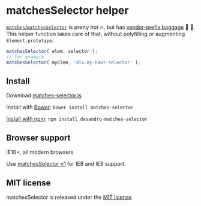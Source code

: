 # matchesSelector helper

[`matches`/`matchesSelector`](//developer.mozilla.org/en-US/docs/Web/API/Element/matches) is pretty hot :fire:, but has [vendor-prefix baggage](http://caniuse.com/#feat=matchesselector) :handbag: :pouch:. This helper function takes care of that, without polyfilling or augmenting `Element.prototype`.

``` js
matchesSelector( elem, selector );
// for example
matchesSelector( myElem, 'div.my-hawt-selector' );
```

## Install

Download [matches-selector.js](//github.com/desandro/matches-selector/raw/master/matches-selector.js)

Install with [Bower](http://bower.io): `bower install matches-selector`

[Install with npm](//www.npmjs.org/package/desandro-matches-selector): `npm install desandro-matches-selector`

## Browser support

IE10+, all modern browsers

Use [matchesSelector v1](//github.com/desandro/matches-selector/releases/tag/v1.0.3) for IE8 and IE9 support.

## MIT license

matchesSelector is released under the [MIT license](http://desandro.mit-license.org)
